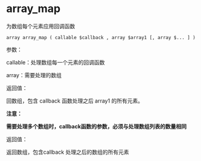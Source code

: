 # array\_map

为数组每个元素应用回调函数

```
array array_map ( callable $callback , array $array1 [, array $... ] )
```

参数：

callable：处理数组每一个元素的回调函数

array：需要处理的数组

返回值：

回数组，包含 callback 函数处理之后 array1 的所有元素。

**注意：**

**需要处理多个数组时，callback函数的参数，必须与处理数组列表的数量相同**

返回值：

返回数组，包含callback 处理之后的数组的所有元素



